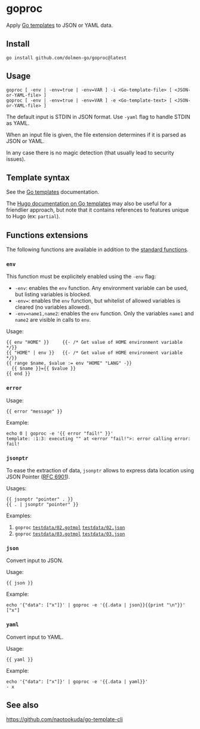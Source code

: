 # goproc

Apply [Go templates](https://golang.org/pkg/text/template/#hdr-Text_and_spaces) to JSON or YAML data.

## Install

    go install github.com/dolmen-go/goproc@latest

## Usage

    goproc [ -env | -env=true | -env=VAR ] -i <Go-template-file> [ <JSON-or-YAML-file> ]
    goproc [ -env | -env=true | -env=VAR ] -e <Go-template-text> [ <JSON-or-YAML-file> ]

The default input is STDIN in JSON format. Use `-yaml` flag to handle STDIN as YAML.

When an input file is given, the file extension determines if it is parsed as JSON or YAML.

In any case there is no magic detection (that usually lead to security issues).

## Template syntax

See the [Go templates](https://golang.org/pkg/text/template/#hdr-Text_and_spaces) documentation.

The [Hugo documentation on Go templates](https://gohugo.io/templates/introduction/) may also be useful for a friendlier approach, but note that it contains references to features unique to Hugo (ex: `partial`).

## Functions extensions

The following functions are available in addition to the [standard functions](https://golang.org/pkg/text/template/#hdr-Functions).

### `env`

This function must be explicitely enabled using the `-env` flag:

* `-env`: enables the `env` function. Any environment variable can be used, but listing variables is blocked.
* `-env=`: enables the `env` function, but whitelist of allowed variables is cleared (no variables allowed).
* `-env=name1,name2`: enables the `env` function. Only the variables `name1` and `name2` are visible in calls to `env`.

Usage:

    {{ env "HOME" }}     {{- /* Get value of HOME environment variable */}}
    {{ "HOME" | env }}   {{- /* Get value of HOME environment variable */}}
    {{ range $name, $value := env "HOME" "LANG" -}}
      {{ $name }}={{ $value }}
    {{ end }}


### `error`

Usage:

    {{ error "message" }}

Example:

    echo 0 | goproc -e '{{ error "fail!" }}'
    template: :1:3: executing "" at <error "fail!">: error calling error: fail!

### `jsonptr`

To ease the extraction of data, `jsonptr` allows to express data location using
JSON Pointer ([RFC 6901](https://tools.ietf.org/html/rfc6901)).

Usages:

    {{ jsonptr "pointer" . }}
    {{ . | jsonptr "pointer" }}


Examples:

1. `goproc` [`testdata/02.gotmpl`](testdata/02.gotmpl) [`testdata/02.json`](testdata/02.json)
2. `goproc` [`testdata/03.gotmpl`](testdata/03.gotmpl) [`testdata/03.json`](testdata/03.json)

### `json`

Convert input to JSON.

Usage:

    {{ json }}

Example:

    echo '{"data": ["x"]}' | goproc -e '{{.data | json}}{{print "\n"}}'
    ["x"]

### `yaml`

Convert input to YAML.

Usage:

    {{ yaml }}

Example:

    echo '{"data": ["x"]}' | goproc -e '{{.data | yaml}}'
    - x

## See also

https://github.com/naotookuda/go-template-cli
